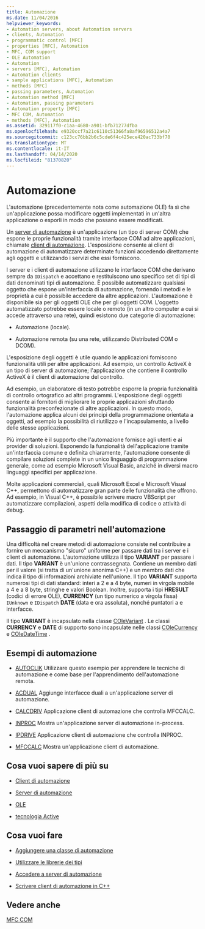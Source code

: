 ```yaml
---
title: Automazione
ms.date: 11/04/2016
helpviewer_keywords:
- Automation servers, about Automation servers
- clients, Automation
- programmatic control [MFC]
- properties [MFC], Automation
- MFC, COM support
- OLE Automation
- Automation
- servers [MFC], Automation
- Automation clients
- sample applications [MFC], Automation
- methods [MFC]
- passing parameters, Automation
- Automation method [MFC]
- Automation, passing parameters
- Automation property [MFC]
- MFC COM, Automation
- methods [MFC], Automation
ms.assetid: 329117f0-c1aa-4680-a901-bfb71277dfba
ms.openlocfilehash: e9320ccf7a21c6110c51366fa8af96596512a4a7
ms.sourcegitcommit: c123cc76bb2b6c5cde6f4c425ece420ac733bf70
ms.translationtype: MT
ms.contentlocale: it-IT
ms.lasthandoff: 04/14/2020
ms.locfileid: "81370820"
---
```

# <a name="automation"></a>Automazione

L'automazione (precedentemente nota come automazione OLE) fa sì che un'applicazione possa modificare oggetti implementati in un'altra applicazione o esporli in modo che possano essere modificati.

Un [server di automazione](../mfc/automation-servers.md) è un'applicazione (un tipo di server COM) che espone le proprie funzionalità tramite interfacce COM ad altre applicazioni, chiamate [client di automazione](../mfc/automation-clients.md). L'esposizione consente ai client di automazione di automatizzare determinate funzioni accedendo direttamente agli oggetti e utilizzando i servizi che essi forniscono.

I server e i client di automazione utilizzano le interfacce COM che derivano sempre da `IDispatch` e accettano e restituiscono uno specifico set di tipi di dati denominati tipi di automazione. È possibile automatizzare qualsiasi oggetto che espone un'interfaccia di automazione, fornendo i metodi e le proprietà a cui è possibile accedere da altre applicazioni. L'automazione è disponibile sia per gli oggetti OLE che per gli oggetti COM. L'oggetto automatizzato potrebbe essere locale o remoto (in un altro computer a cui si accede attraverso una rete), quindi esistono due categorie di automazione:

- Automazione (locale).

- Automazione remota (su una rete, utilizzando Distributed COM o DCOM).

L'esposizione degli oggetti è utile quando le applicazioni forniscono funzionalità utili per altre applicazioni. Ad esempio, un controllo ActiveX è un tipo di server di automazione; l'applicazione che contiene il controllo ActiveX è il client di automazione del controllo.

Ad esempio, un elaboratore di testo potrebbe esporre la propria funzionalità di controllo ortografico ad altri programmi. L'esposizione degli oggetti consente ai fornitori di migliorare le proprie applicazioni sfruttando funzionalità preconfezionate di altre applicazioni. In questo modo, l'automazione applica alcuni dei principi della programmazione orientata a oggetti, ad esempio la possibilità di riutilizzo e l'incapsulamento, a livello delle stesse applicazioni.

Più importante è il supporto che l'automazione fornisce agli utenti e ai provider di soluzioni. Esponendo la funzionalità dell'applicazione tramite un'interfaccia comune e definita chiaramente, l'automazione consente di compilare soluzioni complete in un unico linguaggio di programmazione generale, come ad esempio Microsoft Visual Basic, anziché in diversi macro linguaggi specifici per applicazione.

Molte applicazioni commerciali, quali Microsoft Excel e Microsoft Visual C++, permettono di automatizzare gran parte delle funzionalità che offrono. Ad esempio, in Visual C++, è possibile scrivere macro VBScript per automatizzare compilazioni, aspetti della modifica di codice o attività di debug.

## <a name="passing-parameters-in-automation"></a><a name="_core_passing_parameters_in_automation"></a> Passaggio di parametri nell'automazione

Una difficoltà nel creare metodi di automazione consiste nel contribuire a fornire un meccanismo "sicuro" uniforme per passare dati tra i server e i client di automazione. L'automazione utilizza il tipo **VARIANT** per passare i dati. Il tipo **VARIANT** è un'unione contrassegnata. Contiene un membro dati per il valore (si tratta di un'unione anonima C++) e un membro dati che indica il tipo di informazioni archiviate nell'unione. Il tipo **VARIANT** supporta numerosi tipi di dati standard: interi a 2 e a 4 byte, numeri in virgola mobile a 4 e a 8 byte, stringhe e valori Boolean. Inoltre, supporta i tipi **HRESULT** (codici di errore OLE), **CURRENCY** (un tipo numerico a virgola fissa) `IUnknown` e `IDispatch` **DATE** (data e ora assoluta), nonché puntatori a e interfacce.

Il tipo **VARIANT** è incapsulato nella classe [COleVariant](../mfc/reference/colevariant-class.md) . Le classi **CURRENCY** e **DATE** di supporto sono incapsulate nelle classi [COleCurrency](../mfc/reference/colecurrency-class.md) e [COleDateTime](../atl-mfc-shared/reference/coledatetime-class.md) .

## <a name="automation-samples"></a>Esempi di automazione

- [AUTOCLIK](../overview/visual-cpp-samples.md) Utilizzare questo esempio per apprendere le tecniche di automazione e come base per l'apprendimento dell'automazione remota.

- [ACDUAL](../overview/visual-cpp-samples.md) Aggiunge interfacce duali a un'applicazione server di automazione.

- [CALCDRIV](../overview/visual-cpp-samples.md) Applicazione client di automazione che controlla MFCCALC.

- [INPROC](../overview/visual-cpp-samples.md) Mostra un'applicazione server di automazione in-process.

- [IPDRIVE](../overview/visual-cpp-samples.md) Applicazione client di automazione che controlla INPROC.

- [MFCCALC](../overview/visual-cpp-samples.md) Mostra un'applicazione client di automazione.

## <a name="what-do-you-want-to-know-more-about"></a>Cosa vuoi sapere di più su

- [Client di automazione](../mfc/automation-clients.md)

- [Server di automazione](../mfc/automation-servers.md)

- [OLE](../mfc/ole-in-mfc.md)

- [tecnologia Active](../mfc/mfc-com.md)

## <a name="what-do-you-want-to-do"></a>Cosa vuoi fare

- [Aggiungere una classe di automazione](../mfc/automation-servers.md)

- [Utilizzare le librerie dei tipi](../mfc/automation-clients-using-type-libraries.md)

- [Accedere a server di automazione](../mfc/automation-servers.md)

- [Scrivere client di automazione in C++](../mfc/automation-clients.md)

## <a name="see-also"></a>Vedere anche

[MFC COM](../mfc/mfc-com.md)
